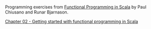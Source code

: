 Programming exercises from [Functional Programming in Scala](https://www.manning.com/books/functional-programming-in-scala)
by Paul Chiusano and Runar Bjarnason.

[Chapter 02 - Getting started with functional programming in Scala](./src/main/scala/02.Getting-Started)
